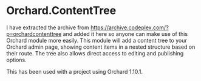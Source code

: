 # Orchard.ContentTree

I have extracted the archive from https://archive.codeplex.com/?p=orchardcontenttree and added it here so anyone can make use of this Orchard module more easily.
This module will add a content tree to your Orchard admin page, showing content items in a nested structure based on their route.  The tree also allows direct access to editing and publishing options.

This has been used with a project using Orchard 1.10.1.
